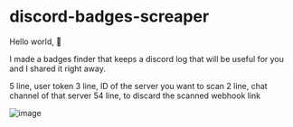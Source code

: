 # discord-badges-screaper

Hello world, 👻

I made a badges finder that keeps a discord log that will be useful for you and I shared it right away.

5 line, user token
3 line, ID of the server you want to scan
2 line, chat channel of that server
54 line, to discard the scanned webhook link

![image](https://user-images.githubusercontent.com/83782358/173406786-4f5a30bd-38be-4b56-98b7-59142dc7e040.png)
